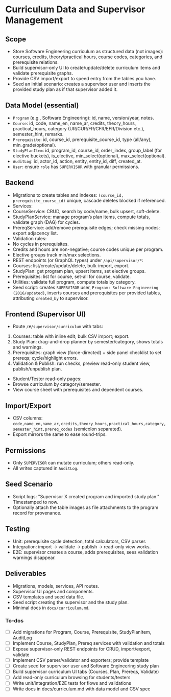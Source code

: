 <!-- 580be231-740c-4dde-bd17-21a79309f0e0 f0741aaa-d523-4ba6-aa75-303587e09b5d -->
# Curriculum Data and Supervisor Management

## Scope

- Store Software Engineering curriculum as structured data (not images): courses, credits, theory/practical hours, course codes, categories, and prerequisite relations.
- Build supervisor-only UI to create/update/delete curriculum items and validate prerequisite graphs.
- Provide CSV import/export to speed entry from the tables you have.
- Seed an initial scenario: creates a supervisor user and inserts the provided study plan as if that supervisor added it.

## Data Model (essential)

- `Program` (e.g., Software Engineering): id, name, version/year, notes.
- `Course`: id, code, name_en, name_ar, credits, theory_hours, practical_hours, category (UR/CUR/FR/CFR/EFR/Division etc.), semester_hint, remarks.
- `Prerequisite`: id, course_id, prerequisite_course_id, type (all/any), min_grade(optional).
- `StudyPlanItem`: id, program_id, course_id, order_index, group_label (for elective buckets), is_elective, min_select(optional), max_select(optional).
- `AuditLog`: id, actor_id, action, entity, entity_id, diff, created_at.
- `User`: ensure `role` has `SUPERVISOR` with granular permissions.

## Backend

- Migrations to create tables and indexes: `(course_id, prerequisite_course_id)` unique, cascade deletes blocked if referenced.
- Services:
- CourseService: CRUD, search by code/name, bulk upsert, soft-delete.
- StudyPlanService: manage program’s plan items, compute totals, validate graph (DAG) for cycles.
- PrereqService: add/remove prerequisite edges; check missing nodes; export adjacency list.
- Validation rules:
- No cycles in prerequisites.
- Credits and hours are non-negative; course codes unique per program.
- Elective groups track min/max selections.
- REST endpoints (or GraphQL types) under `/api/supervisor/*`:
- Courses: list/create/update/delete, bulk-import, export.
- StudyPlan: get program plan, upsert items, set elective groups.
- Prerequisites: list for course, set-all for course, validate.
- Utilities: validate full program, compute totals by category.
- Seed script: creates `SUPERVISOR` user, `Program: Software Engineering (2016/updated)`, inserts courses and prerequisites per provided tables, attributing `created_by` to supervisor.

## Frontend (Supervisor UI)

- Route `/#/supervisor/curriculum` with tabs:
1) Courses: table with inline edit; bulk CSV import; export.
2) Study Plan: drag-and-drop planner by semester/category, shows totals and warnings.
3) Prerequisites: graph view (force-directed) + side panel checklist to set prereqs; cycle/highlight errors.
4) Validation & Publish: run checks, preview read-only student view, publish/unpublish plan.
- Student/Tester read-only pages:
- Browse curriculum by category/semester.
- View course sheet with prerequisites and dependent courses.

## Import/Export

- CSV columns: `code,name_en,name_ar,credits,theory_hours,practical_hours,category,semester_hint,prereq_codes` (semicolon separated).
- Export mirrors the same to ease round-trips.

## Permissions

- Only `SUPERVISOR` can mutate curriculum; others read-only.
- All writes captured in `AuditLog`.

## Seed Scenario

- Script logs: "Supervisor X created program and imported study plan." Timestamped to now.
- Optionally attach the table images as file attachments to the program record for provenance.

## Testing

- Unit: prerequisite cycle detection, total calculators, CSV parser.
- Integration: import → validate → publish → read-only view works.
- E2E: supervisor creates a course, adds prerequisites, sees validation warnings disappear.

## Deliverables

- Migrations, models, services, API routes.
- Supervisor UI pages and components.
- CSV templates and seed data file.
- Seed script creating the supervisor and the study plan.
- Minimal docs in `docs/curriculum.md`.

### To-dos

- [ ] Add migrations for Program, Course, Prerequisite, StudyPlanItem, AuditLog
- [ ] Implement Course, StudyPlan, Prereq services with validation and totals
- [ ] Expose supervisor-only REST endpoints for CRUD, import/export, validate
- [ ] Implement CSV parser/validator and exporters; provide template
- [ ] Create seed for supervisor user and Software Engineering study plan
- [ ] Build supervisor curriculum UI tabs (Courses, Plan, Prereqs, Validate)
- [ ] Add read-only curriculum browsing for students/testers
- [ ] Write unit/integration/E2E tests for flows and validations
- [ ] Write docs in docs/curriculum.md with data model and CSV spec